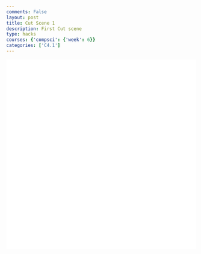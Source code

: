```yaml
---
comments: False
layout: post
title: Cut Scene 1
description: First Cut scene
type: hacks
courses: {'compsci': {'week': 6}}
categories: ['C4.1']
---
```

<style>
    .container{
        display:block;
        background-color:white;
    }
</style>
<canvas id="display" class="container" height="500px" width="500px"></canvas>

<script type="module">
//import needed modules
import Character from "/Group/myScripts/GameScripts/CharacterMovement.js";
import Object from "/Group/myScripts/GameScripts/CreateObject.js";

//define canvas
var canvas = document.getElementById("display");

////create objects
    //background

    //lighting
    var lightingSprite = new Image();
    lightingSprite.src = "/Group/images/Game/Shading.png";
    var lightObject = new Object(lightingSprite,[500,500],[500,500],[0,600],1,1);
    //main character
    var myCharacter = new Character();
    document.addEventListener("keydown",myCharacter.handleKeydown.bind(myCharacter));
    document.addEventListener("keyup",myCharacter.handleKeyup.bind(myCharacter));
    var characterSpriteSheet = new Image();
    characterSpriteSheet.src = "/Group/images/Game/monsterambient-sprite.png";
    var myCharacterObject = new Object(characterSpriteSheet,[190,175],[190,175],[250,500],4,1);
    //neighbor

    //boxes

    //text





var fps = 24;
var active = true;
var animId;
var currentFrame = 0;
var sec = 0;
function frame(){ //when a frame is updated
    currentFrame = (currentFrame+1)%fps;
    if (currentFrame == 0){sec+=1}

    var pos = myCharacter.onFrame(fps); //update frame, and get position
    pos = [pos.x,500-pos.y] //fix position
    myCharacterObject.OverridePosition(pos); //update objects
    
    var scale = lightObject.ReturnScale();
    //lightObject.OverridePosition([pos[0]+scale[0]/2,pos[1]+scale[1]/2])
    //lightObject.OverridePosition([pos[0]-scale[0]/2+100,pos[1]+scale[1]/2-100])

    if(currentFrame % Math.round(fps/4) == 0){
        if (myCharacter.moving == false && myCharacter.directionY == 0){ //if moving, and not jumping or crouching
            myCharacterObject.UpdateFrame();
        }
    } 
    //draw frame
    var ctx = canvas.getContext("2d");
    ctx.clearRect(0,0,500,500);
    myCharacterObject.draw(ctx,[0,0]);
    lightObject.draw(ctx,[0,0]); 
    

    // run function again
    setTimeout(function() {if(active==true){animId = requestAnimationFrame(frame)};}, 1000 / fps);
}


//canvas.addEventListener("mousemove", function(e){
//    var scale = lightObject.ReturnScale();
//    lightObject.OverridePosition([e.offsetX-scale[0]/2,e.offsetY+scale[1]/2])
//});
window.addEventListener('keydown', function(e) { //prevent space from moving screen
  if(e.keyCode == 32 && e.target == document.body) {
    e.preventDefault();
  }
});

frame();
</script>